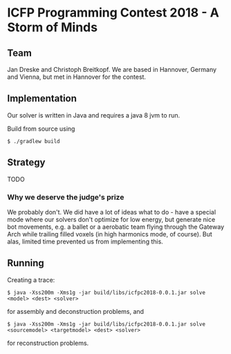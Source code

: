 # ICFP Programming Contest 2018 - A Storm of Minds

## Team

Jan Dreske and Christoph Breitkopf. We are based in Hannover, Germany and Vienna,
but met in Hannover for the contest.

## Implementation

Our solver is written in Java and requires a java 8 jvm to run.

Build from source using

    $ ./gradlew build

## Strategy

TODO

### Why we deserve the judge's prize

We probably don't. We did have a lot of ideas what to do - have a special mode
where our solvers don't optimize for low energy, but generate nice bot movements,
e.g. a ballet or a aerobatic team flying through the Gateway Arch while trailing
filled voxels (in high harmonics mode, of course). But alas, limited time prevented
us from implementing this.

## Running

Creating a trace:

    $ java -Xss200m -Xms1g -jar build/libs/icfpc2018-0.0.1.jar solve <model> <dest> <solver>

for assembly and deconstruction problems, and

    $ java -Xss200m -Xms1g -jar build/libs/icfpc2018-0.0.1.jar solve <sourcemodel> <targetmodel> <dest> <solver>

for reconstruction problems.
